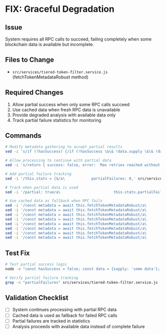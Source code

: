 # FIX: Graceful Degradation

## Issue
System requires all RPC calls to succeed, failing completely when some blockchain data is available but incomplete.

## Files to Change
- `src/services/tiered-token-filter.service.js` (fetchTokenMetadataRobust method)

## Required Changes
1. Allow partial success when only some RPC calls succeed
2. Use cached data when fresh RPC data is unavailable
3. Provide degraded analysis with available data only
4. Track partial failure statistics for monitoring

## Commands
```bash
# Modify metadata gathering to accept partial results
sed -i 's/if (!hasSuccess) {/if (!hasSuccess \&\& !data.supply \&\& !data.accounts) {/g' src/services/tiered-token-filter.service.js

# Allow processing to continue with partial data
sed -i 's/return { success: false, error: `Max retries reached without success` };/return { success: true, data: data, partial: true };/g' src/services/tiered-token-filter.service.js

# Add partial failure tracking
sed -i '/this.stats = {$/a\            partialFailures: 0,' src/services/tiered-token-filter.service.js

# Track when partial data is used
sed -i '/partial: true/a\                        this.stats.partialFailures++;' src/services/tiered-token-filter.service.js

# Use cached data as fallback when RPC fails
sed -i '/const metadata = await this.fetchTokenMetadataRobust/a\            // Use cached data if fresh fetch partially failed' src/services/tiered-token-filter.service.js
sed -i '/const metadata = await this.fetchTokenMetadataRobust/a\            if (metadata?.partial) {' src/services/tiered-token-filter.service.js
sed -i '/const metadata = await this.fetchTokenMetadataRobust/a\                const cachedData = this.getCachedMetadata(tokenMint);' src/services/tiered-token-filter.service.js
sed -i '/const metadata = await this.fetchTokenMetadataRobust/a\                if (cachedData) {' src/services/tiered-token-filter.service.js
sed -i '/const metadata = await this.fetchTokenMetadataRobust/a\                    console.log(`📋 Using cached data due to partial RPC failure`);' src/services/tiered-token-filter.service.js
sed -i '/const metadata = await this.fetchTokenMetadataRobust/a\                    return { ...cachedData, ...metadata, cached: true };' src/services/tiered-token-filter.service.js
sed -i '/const metadata = await this.fetchTokenMetadataRobust/a\                }' src/services/tiered-token-filter.service.js
sed -i '/const metadata = await this.fetchTokenMetadataRobust/a\            }' src/services/tiered-token-filter.service.js
```

## Test Fix
```bash
# Test partial success logic
node -e "const hasSuccess = false; const data = {supply: 'some data'}; console.log('Partial success:', !hasSuccess && !data.supply && !data.accounts ? 'fail' : 'continue')"

# Verify partial failure tracking
grep -n "partialFailures" src/services/tiered-token-filter.service.js
```

## Validation Checklist
- ☐ System continues processing with partial RPC data
- ☐ Cached data is used as fallback for failed RPC calls
- ☐ Partial failures are tracked in statistics
- ☐ Analysis proceeds with available data instead of complete failure